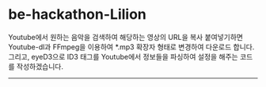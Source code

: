 # be-hackathon-Lilion
Youtube에서 원하는 음악을 검색하여 해당하는 영상의 URL을 복사 붙여넣기하면 Youtube-dl과 FFmpeg을 이용하여 *.mp3 확장자 형태로 변경하여 다운로드 합니다. 
그리고, eyeD3으로 ID3 태그를 Youtube에서 정보들을 파싱하여 설정을 해주는 코드를 작성하겠습니다.

---


